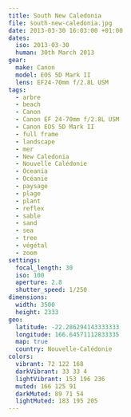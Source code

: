 ```yaml
---
title: South New Caledonia
file: south-new-caledonia.jpg
date: 2013-03-30 16:03:00 +01:00
dates:
  iso: 2013-03-30
  human: 30th March 2013
gear:
  make: Canon
  model: EOS 5D Mark II
  lens: EF24-70mm f/2.8L USM
tags:
  - arbre
  - beach
  - Canon
  - Canon EF 24-70mm f/2.8L USM
  - Canon EOS 5D Mark II
  - full frame
  - landscape
  - mer
  - New Caledonia
  - Nouvelle Calédonie
  - Oceania
  - Océanie
  - paysage
  - plage
  - plant
  - reflex
  - sable
  - sand
  - sea
  - tree
  - végétal
  - zoom
settings:
  focal_length: 30
  iso: 100
  aperture: 2.8
  shutter_speed: 1/250
dimensions:
  width: 3500
  height: 2333
geo:
  latitude: -22.286294143333333
  longitude: 166.64571112833335
  map: true
  country: Nouvelle-Calédonie
colors:
  vibrant: 72 122 168
  darkVibrant: 33 33 4
  lightVibrant: 153 196 236
  muted: 166 125 91
  darkMuted: 89 71 54
  lightMuted: 183 195 205
---
```



